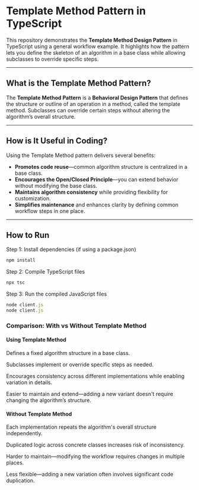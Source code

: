 #  Template Method Pattern in TypeScript

This repository demonstrates the **Template Method Design Pattern** in TypeScript using a general workflow example. It highlights how the pattern lets you define the skeleton of an algorithm in a base class while allowing subclasses to override specific steps.

---

## What is the Template Method Pattern?

The **Template Method Pattern** is a **Behavioral Design Pattern** that defines the structure or outline of an operation in a method, called the template method. Subclasses can override certain steps without altering the algorithm’s overall structure.

---

## How is It Useful in Coding?

Using the Template Method pattern delivers several benefits:

-  **Promotes code reuse**—common algorithm structure is centralized in a base class.  
-  **Encourages the Open/Closed Principle**—you can extend behavior without modifying the base class.  
-  **Maintains algorithm consistency** while providing flexibility for customization.  
-  **Simplifies maintenance** and enhances clarity by defining common workflow steps in one place.

---
## How to Run

 Step 1: Install dependencies (if using a package.json)
```typescript
npm install
```
 Step 2: Compile TypeScript files
```typescript
npx tsc
```
 Step 3: Run the compiled JavaScript files

```typescript
node client.js
node client.js
```
### Comparison: With vs Without Template Method

#### Using Template Method

Defines a fixed algorithm structure in a base class.

Subclasses implement or override specific steps as needed.

Encourages consistency across different implementations while enabling variation in details.

Easier to maintain and extend—adding a new variant doesn't require changing the algorithm’s structure.

#### Without Template Method

Each implementation repeats the algorithm's overall structure independently.

Duplicated logic across concrete classes increases risk of inconsistency.

Harder to maintain—modifying the workflow requires changes in multiple places.

Less flexible—adding a new variation often involves significant code duplication.
